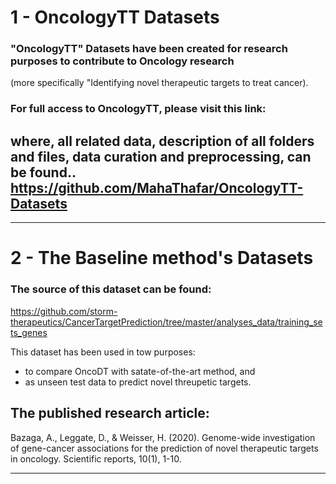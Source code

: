 # 1 - OncologyTT Datasets

### "OncologyTT" Datasets have been created for research purposes to contribute to Oncology research
(more specifically "Identifying novel therapeutic targets to treat cancer).

### For full access to OncologyTT, please visit this link:
where, all related data, description of all folders and files, data curation and preprocessing, can be found.. 
https://github.com/MahaThafar/OncologyTT-Datasets
----------------------------------------------------------------------
----------------------------------------------------------------------
# 2 - The Baseline method's Datasets
### The source of this dataset can be found:
https://github.com/storm-therapeutics/CancerTargetPrediction/tree/master/analyses_data/training_sets_genes

This dataset has been used in tow purposes:
* to compare OncoDT with satate-of-the-art method, and
* as unseen test data to predict novel threupetic targets.
## The published research article:
Bazaga, A., Leggate, D., & Weisser, H. (2020). Genome-wide investigation of gene-cancer associations for the prediction of novel therapeutic targets in oncology. Scientific reports, 10(1), 1-10.

---------------------------------------------------------------------

